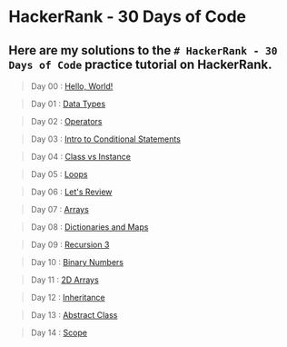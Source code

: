 # HackerRank - 30 Days of Code
## Here are my solutions to the `# HackerRank - 30 Days of Code` practice tutorial on HackerRank.


> Day 00 : [Hello, World!](Day-00/Hello-World.js)

> Day 01 : [Data Types](Day-01/Data-Types.js)

> Day 02 : [Operators](Day-02/Operators.js)

> Day 03 : [Intro to Conditional Statements](Day-03/Intro-to-Conditional-Statements.js)

> Day 04 : [Class vs Instance](Day-04/Class-vs-Instance.js)

> Day 05 : [Loops](Day-05/Loops.js)

> Day 06 : [Let's Review](Day-06/Lets-Review.js)

> Day 07 : [Arrays](Day-07/Arrays.js)

> Day 08 : [Dictionaries and Maps](Day-08/Dictionaries-and-Maps.js)

> Day 09 : [Recursion 3](Day-09/Recursion-3.js)

> Day 10 : [Binary Numbers](Day-10/Binary-Numbers.js)

> Day 11 : [2D Arrays](Day-11/2D-Arrays.js)

> Day 12 : [Inheritance](Day-12/Inheritance.js)

> Day 13 : [Abstract Class](Day-13/Abstract-Class.js)

> Day 14 : [Scope](Day-14/Scope.py)